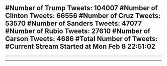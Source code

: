 #Number of Trump Tweets: 104007
#Number of Clinton Tweets: 66556
#Number of Cruz Tweets: 53570
#Number of Sanders Tweets: 47077
#Number of Rubio Tweets: 27610
#Number of Carson Tweets: 4686
#Total Number of Tweets:  
#Current Stream Started at Mon Feb  8 22:51:02
---
---
---
